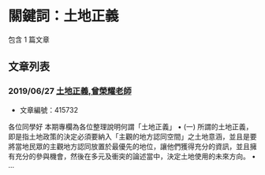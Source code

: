 # 關鍵詞：土地正義

包含 1 篇文章

## 文章列表

### 2019/06/27 [土地正義,曾榮耀老師](../../articles/415732_%E5%9C%9F%E5%9C%B0%E6%AD%A3%E7%BE%A9%2C%E6%9B%BE%E6%A6%AE%E8%80%80%E8%80%81%E5%B8%AB.md)
- 文章編號：415732

各位同學好 本期專欄為各位整理說明何謂「土地正義」 • (一) 所謂的土地正義，即是指土地政策的決定必須要納入「主觀的地方認同空間」之土地意涵，並且是要將當地民眾的主觀地方認同放置於最優先的地位，讓他們獲得充分的資訊，並且擁有充分的參與機會，然後在多元及衝突的論述當中，決定土地使用的未來方向。 • ...
